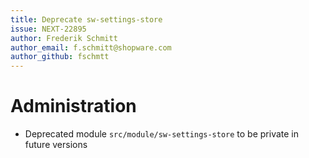 ```yaml
---
title: Deprecate sw-settings-store
issue: NEXT-22895
author: Frederik Schmitt
author_email: f.schmitt@shopware.com
author_github: fschmtt
---
```

# Administration
* Deprecated module `src/module/sw-settings-store` to be private in future versions
